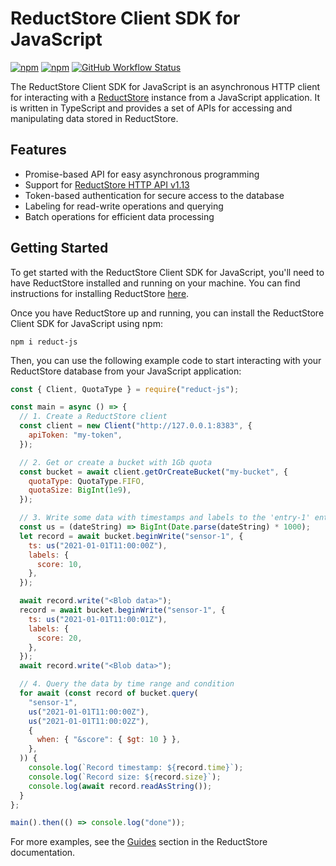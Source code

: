 # ReductStore Client SDK for JavaScript

[![npm](https://img.shields.io/npm/v/reduct-js)](https://www.npmjs.com/package/reduct-js)
[![npm](https://img.shields.io/npm/dm/reduct-js)](https://www.npmjs.com/package/reduct-js)
[![GitHub Workflow Status](https://img.shields.io/github/actions/workflow/status/reductstore/reduct-js/ci.yml?branch=main)](https://github.com/reductstore/reduct-js/actions)

The ReductStore Client SDK for JavaScript is an asynchronous HTTP client for interacting with
a [ReductStore](https://www.reduct.store) instance from a JavaScript application. It is written in TypeScript and provides a set of APIs for accessing and manipulating
data stored in ReductStore.

## Features

- Promise-based API for easy asynchronous programming
- Support for [ReductStore HTTP API v1.13](https://www.reduct.store/docs/http-api)
- Token-based authentication for secure access to the database
- Labeling for read-write operations and querying
- Batch operations for efficient data processing

## Getting Started

To get started with the ReductStore Client SDK for JavaScript, you'll need to have ReductStore installed and running on
your machine. You can find instructions for installing ReductStore [here](https://www.reduct.store/docs/getting-started#docker).

Once you have ReductStore up and running, you can install the ReductStore Client SDK for JavaScript using npm:

```
npm i reduct-js
```

Then, you can use the following example code to start interacting with your ReductStore database from your JavaScript
application:

```js
const { Client, QuotaType } = require("reduct-js");

const main = async () => {
  // 1. Create a ReductStore client
  const client = new Client("http://127.0.0.1:8383", {
    apiToken: "my-token",
  });

  // 2. Get or create a bucket with 1Gb quota
  const bucket = await client.getOrCreateBucket("my-bucket", {
    quotaType: QuotaType.FIFO,
    quotaSize: BigInt(1e9),
  });

  // 3. Write some data with timestamps and labels to the 'entry-1' entry
  const us = (dateString) => BigInt(Date.parse(dateString) * 1000);
  let record = await bucket.beginWrite("sensor-1", {
    ts: us("2021-01-01T11:00:00Z"),
    labels: {
      score: 10,
    },
  });

  await record.write("<Blob data>");
  record = await bucket.beginWrite("sensor-1", {
    ts: us("2021-01-01T11:00:01Z"),
    labels: {
      score: 20,
    },
  });
  await record.write("<Blob data>");

  // 4. Query the data by time range and condition
  for await (const record of bucket.query(
    "sensor-1",
    us("2021-01-01T11:00:00Z"),
    us("2021-01-01T11:00:02Z"),
    {
      when: { "&score": { $gt: 10 } },
    },
  )) {
    console.log(`Record timestamp: ${record.time}`);
    console.log(`Record size: ${record.size}`);
    console.log(await record.readAsString());
  }
};

main().then(() => console.log("done"));
```

For more examples, see the [Guides](https://www.reduct.store/docs/guides) section in the ReductStore documentation.
